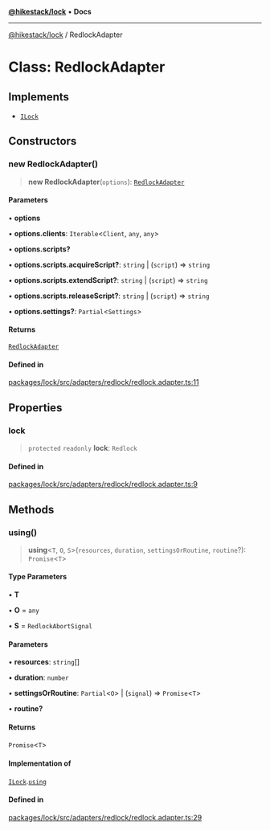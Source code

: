 [**@hikestack/lock**](/official/reference/lock/index.md) • **Docs**

***

[@hikestack/lock](/official/reference/lock/globals.md) / RedlockAdapter

# Class: RedlockAdapter

## Implements

- [`ILock`](/official/reference/lock/interfaces/ILock.md)

## Constructors

### new RedlockAdapter()

> **new RedlockAdapter**(`options`): [`RedlockAdapter`](/official/reference/lock/classes/RedlockAdapter.md)

#### Parameters

• **options**

• **options.clients**: `Iterable`\<`Client`, `any`, `any`\>

• **options.scripts?**

• **options.scripts.acquireScript?**: `string` \| (`script`) => `string`

• **options.scripts.extendScript?**: `string` \| (`script`) => `string`

• **options.scripts.releaseScript?**: `string` \| (`script`) => `string`

• **options.settings?**: `Partial`\<`Settings`\>

#### Returns

[`RedlockAdapter`](/official/reference/lock/classes/RedlockAdapter.md)

#### Defined in

[packages/lock/src/adapters/redlock/redlock.adapter.ts:11](https://github.com/hikestack/hike/blob/2fabd68ba0f2ce1349b27028db6ecd802ced903d/packages/lock/src/adapters/redlock/redlock.adapter.ts#L11)

## Properties

### lock

> `protected` `readonly` **lock**: `Redlock`

#### Defined in

[packages/lock/src/adapters/redlock/redlock.adapter.ts:9](https://github.com/hikestack/hike/blob/2fabd68ba0f2ce1349b27028db6ecd802ced903d/packages/lock/src/adapters/redlock/redlock.adapter.ts#L9)

## Methods

### using()

> **using**\<`T`, `O`, `S`\>(`resources`, `duration`, `settingsOrRoutine`, `routine`?): `Promise`\<`T`\>

#### Type Parameters

• **T**

• **O** = `any`

• **S** = `RedlockAbortSignal`

#### Parameters

• **resources**: `string`[]

• **duration**: `number`

• **settingsOrRoutine**: `Partial`\<`O`\> \| (`signal`) => `Promise`\<`T`\>

• **routine?**

#### Returns

`Promise`\<`T`\>

#### Implementation of

[`ILock`](/official/reference/lock/interfaces/ILock.md).[`using`](/official/reference/lock/interfaces/ILock.md#using)

#### Defined in

[packages/lock/src/adapters/redlock/redlock.adapter.ts:29](https://github.com/hikestack/hike/blob/2fabd68ba0f2ce1349b27028db6ecd802ced903d/packages/lock/src/adapters/redlock/redlock.adapter.ts#L29)
